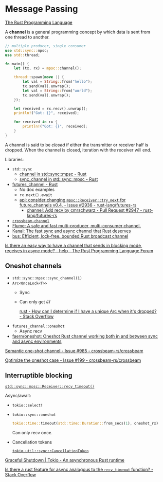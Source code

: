 # Message Passing
[The Rust Programming Language](https://doc.rust-lang.org/book/ch16-02-message-passing.html)

A **channel** is a general programming concept by which data is sent from one thread to another.

```rust
// multiple producer, single consumer
use std::sync::mpsc;
use std::thread;

fn main() {
    let (tx, rx) = mpsc::channel();

    thread::spawn(move || {
        let val = String::from("hello");
        tx.send(val).unwrap();
        let val = String::from("world");
        tx.send(val).unwrap();
    });

    let received = rx.recv().unwrap();
    println!("Got: {}", received);

    for received in rx {
        println!("Got: {}", received);
    }
}
```

A channel is said to be _closed_ if either the transmitter or receiver half is dropped. When the channel is closed, iteration with the receiver will end.

Libraries:
- `std::sync`
  - [channel in std::sync::mpsc - Rust](https://doc.rust-lang.org/std/sync/mpsc/fn.channel.html)
  - [sync\_channel in std::sync::mpsc - Rust](https://doc.rust-lang.org/std/sync/mpsc/fn.sync_channel.html)
- [futures\_channel - Rust](https://docs.rs/futures-channel/latest/futures_channel/)
  - No doc examples
  - `rx.next().await`
  - [api: consider changing `mpsc::Receiver::try_next` for future\_channels v0.4. - Issue #2936 - rust-lang/futures-rs](https://github.com/rust-lang/futures-rs/issues/2936)
    - [channel: Add recv by cmrschwarz - Pull Request #2947 - rust-lang/futures-rs](https://github.com/rust-lang/futures-rs/pull/2947)
- [`crossbeam-channel`](https://docs.rs/crossbeam-channel/latest/crossbeam_channel/)
- [Flume: A safe and fast multi-producer, multi-consumer channel.](https://github.com/zesterer/flume)
- [Kanal: The fast sync and async channel that Rust deserves](https://github.com/fereidani/kanal)
- [bus: Efficient, lock-free, bounded Rust broadcast channel](https://github.com/jonhoo/bus)

[Is there an easy way to have a channel that sends in blocking mode, receives in async mode? - help - The Rust Programming Language Forum](https://users.rust-lang.org/t/is-there-an-easy-way-to-have-a-channel-that-sends-in-blocking-mode-receives-in-async-mode/117183/14)

## Oneshot channels
- `std::sync::mpsc::sync_channel(1)`
- `Arc<OnceLock<T>>`
  - Sync
  - Can only get `&T`

    [rust - How can I determine if I have a unique Arc when it's dropped? - Stack Overflow](https://stackoverflow.com/questions/64816028/how-can-i-determine-if-i-have-a-unique-arc-when-its-dropped)
- `futures_channel::oneshot`
  - Async recv
- [faern/oneshot: Oneshot Rust channel working both in and between sync and async environments](https://github.com/faern/oneshot)

[Semantic one-shot channel - Issue #985 - crossbeam-rs/crossbeam](https://github.com/crossbeam-rs/crossbeam/issues/985)

[Optimize the oneshot case - Issue #199 - crossbeam-rs/crossbeam](https://github.com/crossbeam-rs/crossbeam/issues/199)

## Interruptible blocking
[`std::sync::mpsc::Receiver::recv_timeout()`](https://doc.rust-lang.org/stable/std/sync/mpsc/struct.Receiver.html#method.recv_timeout)

Async/await:
- `tokio::select!`

- `tokio::sync::oneshot`

  ```rust
  tokio::time::timeout(std::time::Duration::from_secs(1), oneshot_rx).await;
  ```
  Can only recv once.

- Cancellation tokens

  [`tokio_util::sync::CancellationToken`](https://docs.rs/tokio-util/latest/tokio_util/sync/struct.CancellationToken.html)

[Graceful Shutdown | Tokio - An asynchronous Rust runtime](https://tokio.rs/tokio/topics/shutdown)

[Is there a rust feature for async analogous to the `recv_timeout` function? - Stack Overflow](https://stackoverflow.com/questions/68279793/is-there-a-rust-feature-for-async-analogous-to-the-recv-timeout-function)